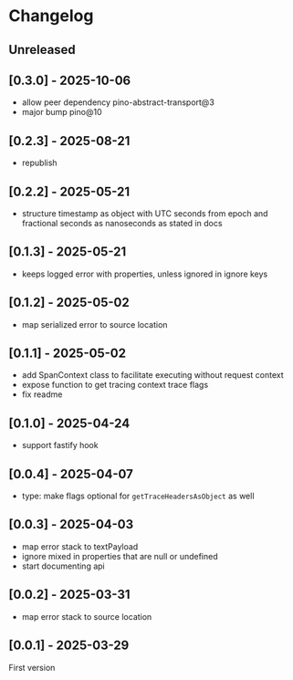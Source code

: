 # Changelog

## Unreleased

## [0.3.0] - 2025-10-06

- allow peer dependency pino-abstract-transport@3
- major bump pino@10

## [0.2.3] - 2025-08-21

- republish

## [0.2.2] - 2025-05-21

- structure timestamp as object with UTC seconds from epoch and fractional seconds as nanoseconds as stated in docs

## [0.1.3] - 2025-05-21

- keeps logged error with properties, unless ignored in ignore keys

## [0.1.2] - 2025-05-02

- map serialized error to source location

## [0.1.1] - 2025-05-02

- add SpanContext class to facilitate executing without request context
- expose function to get tracing context trace flags
- fix readme

## [0.1.0] - 2025-04-24

- support fastify hook

## [0.0.4] - 2025-04-07

- type: make flags optional for `getTraceHeadersAsObject` as well

## [0.0.3] - 2025-04-03

- map error stack to textPayload
- ignore mixed in properties that are null or undefined
- start documenting api

## [0.0.2] - 2025-03-31

- map error stack to source location

## [0.0.1] - 2025-03-29

First version
